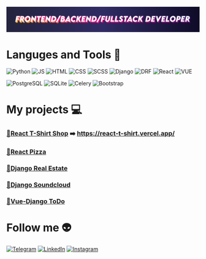 [![Header](https://github.com/HulaMR/HulaMR/blob/main/assets/Header.png)](https://www.work.ua/resumes/8152307/)

# Languges and Tools :wrench:

![Python](https://img.shields.io/badge/-Python-000?style=for-the-badge&logo=python)
![JS](https://img.shields.io/badge/-JS-000?style=for-the-badge&logo=javascript)
![HTML](https://img.shields.io/badge/-HTML-000?style=for-the-badge&logo=html5)
![CSS](https://img.shields.io/badge/-CSS-000?style=for-the-badge&logo=css3)
![SCSS](https://img.shields.io/badge/-SASS-000?style=for-the-badge&logo=sass)
![Django](https://img.shields.io/badge/-Django-000?style=for-the-badge&logo=django)
![DRF](https://img.shields.io/badge/-DRF-000?style=for-the-badge&logo=django)
![React](https://img.shields.io/badge/-React-000?style=for-the-badge&logo=react)
![VUE](https://img.shields.io/badge/-Vue-000?style=for-the-badge&logo=vuedotjs)

![PostgreSQL](https://img.shields.io/badge/-PostgreSQL-000?style=for-the-badge&logo=postgresql)
![SQLite](https://img.shields.io/badge/-SQLite-000?style=for-the-badge&logo=sqlite)
![Celery](https://img.shields.io/badge/-Celery-000?style=for-the-badge&logo=celery)
![Bootstrap](https://img.shields.io/badge/-Bootstrap-000?style=for-the-badge&logo=bootstrap)

# My projects :computer:

### [:shirt:React T-Shirt Shop](https://github.com/HulaMR/react-t-shirt) :arrow_right: https://react-t-shirt.vercel.app/

### [:pizza:React Pizza](https://github.com/HulaMR/react-pizza)

### [:house_with_garden:Django Real Estate](https://github.com/HulaMR/django_proj)

### [:minidisc:Django Soundcloud](https://github.com/HulaMR/django_sound_cloud)

### [:notebook:Vue-Django ToDo](https://github.com/HulaMR/Vue-Django)

# Follow me :alien:

[![Telegram](https://img.shields.io/badge/-Telegram-000?style=for-the-badge&logo=telegram)](https://t.me/Hy_He)
[![LinkedIn](https://img.shields.io/badge/-LinkedIn-000?style=for-the-badge&logo=linkedin)](https://www.linkedin.com/in/mykhailo-hula)
[![Instagram](https://img.shields.io/badge/-Instagram-000?style=for-the-badge&logo=instagram)](https://instagram.com/misha_hula?igshid=YmMyMTA2M2Y=)
